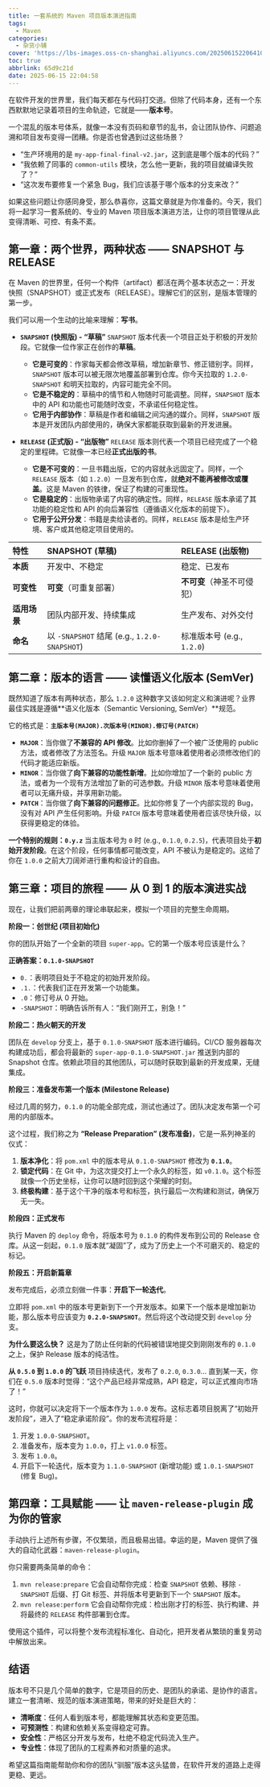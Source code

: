 ```yaml
---
title: 一套系统的 Maven 项目版本演进指南
tags:
  - Maven
categories:
  - 杂货小铺
cover: 'https://lbs-images.oss-cn-shanghai.aliyuncs.com/20250615220641029.png'
toc: true
abbrlink: 65d9c21d
date: 2025-06-15 22:04:58
---
```


在软件开发的世界里，我们每天都在与代码打交道。但除了代码本身，还有一个东西默默地记录着项目的生命轨迹，它就是——**版本号**。

一个混乱的版本号体系，就像一本没有页码和章节的乱书，会让团队协作、问题追溯和项目发布变得一团糟。你是否也曾遇到过这些场景？

*   “生产环境用的是 `my-app-final-final-v2.jar`，这到底是哪个版本的代码？”
*   “我依赖了同事的 `common-utils` 模块，怎么他一更新，我的项目就编译失败了？”
*   “这次发布要修复一个紧急 Bug，我们应该基于哪个版本的分支来改？”

如果这些问题让你感同身受，那么恭喜你，这篇文章就是为你准备的。今天，我们将一起学习一套系统的、专业的 Maven 项目版本演进方法，让你的项目管理从此变得清晰、可控、有条不紊。

<!-- more -->

## **第一章：两个世界，两种状态 —— SNAPSHOT 与 RELEASE**

在 Maven 的世界里，任何一个构件（artifact）都活在两个基本状态之一：开发快照（SNAPSHOT）或正式发布（RELEASE）。理解它们的区别，是版本管理的第一步。

我们可以用一个生动的比喻来理解：**写书**。

*   **`SNAPSHOT` (快照版) - “草稿”**
    `SNAPSHOT` 版本代表一个项目正处于积极的开发阶段。它就像一位作家正在创作的**草稿**。
    *   **它是可变的**：作家每天都会修改草稿，增加新章节、修正错别字。同样，`SNAPSHOT` 版本可以被无限次地覆盖部署到仓库。你今天拉取的 `1.2.0-SNAPSHOT` 和明天拉取的，内容可能完全不同。
    *   **它是不稳定的**：草稿中的情节和人物随时可能调整。同样，`SNAPSHOT` 版本中的 API 和功能也可能随时改变，不承诺任何稳定性。
    *   **它用于内部协作**：草稿是作者和编辑之间沟通的媒介。同样，`SNAPSHOT` 版本是开发团队内部使用的，确保大家都能获取到最新的开发进展。

*   **`RELEASE` (正式版) - “出版物”**
    `RELEASE` 版本则代表一个项目已经完成了一个稳定的里程碑。它就像一本已经**正式出版的书**。
    *   **它是不可变的**：一旦书籍出版，它的内容就永远固定了。同样，一个 `RELEASE` 版本（如 `1.2.0`）一旦发布到仓库，就**绝对不能再被修改或覆盖**。这是 Maven 的铁律，保证了构建的可重现性。
    *   **它是稳定的**：出版物承诺了内容的确定性。同样，`RELEASE` 版本承诺了其功能的稳定性和 API 的向后兼容性（遵循语义化版本的前提下）。
    *   **它用于公开分发**：书籍是卖给读者的。同样，`RELEASE` 版本是给生产环境、客户或其他稳定项目使用的。

| 特性 | SNAPSHOT (草稿) | RELEASE (出版物) |
| :--- | :--- | :--- |
| **本质** | 开发中、不稳定 | 稳定、已发布 |
| **可变性** | **可变**（可重复部署） | **不可变**（神圣不可侵犯） |
| **适用场景** | 团队内部开发、持续集成 | 生产发布、对外交付 |
| **命名** | 以 `-SNAPSHOT` 结尾 (e.g., `1.2.0-SNAPSHOT`) | 标准版本号 (e.g., `1.2.0`) |

## **第二章：版本的语言 —— 读懂语义化版本 (SemVer)**

既然知道了版本有两种状态，那么 `1.2.0` 这种数字又该如何定义和演进呢？业界最佳实践是遵循**语义化版本（Semantic Versioning, SemVer）**规范。

它的格式是：**`主版本号(MAJOR).次版本号(MINOR).修订号(PATCH)`**

*   **`MAJOR`**：当你做了**不兼容的 API 修改**。比如你删掉了一个被广泛使用的 public 方法，或者修改了方法签名。升级 `MAJOR` 版本号意味着使用者必须修改他们的代码才能适应新版。
*   **`MINOR`**：当你做了**向下兼容的功能性新增**。比如你增加了一个新的 public 方法，或者为一个现有方法增加了新的可选参数。升级 `MINOR` 版本号意味着使用者可以无痛升级，并享用新功能。
*   **`PATCH`**：当你做了**向下兼容的问题修正**。比如你修复了一个内部实现的 Bug，没有对 API 产生任何影响。升级 `PATCH` 版本号意味着使用者应该尽快升级，以获得更稳定的体验。

**一个特别的规则：`0.y.z`**
当主版本号为 `0` 时 (e.g., `0.1.0`, `0.2.5`)，代表项目处于**初始开发阶段**。在这个阶段，任何事情都可能改变，API 不被认为是稳定的。这给了你在 `1.0.0` 之前大刀阔斧进行重构和设计的自由。

## **第三章：项目的旅程 —— 从 0 到 1 的版本演进实战**

现在，让我们把前两章的理论串联起来，模拟一个项目的完整生命周期。

**阶段一：创世纪 (项目初始化)**

你的团队开始了一个全新的项目 `super-app`。它的第一个版本号应该是什么？

**正确答案：`0.1.0-SNAPSHOT`**

*   `0.`：表明项目处于不稳定的初始开发阶段。
*   `.1.`：代表我们正在开发第一个功能集。
*   `.0`：修订号从 0 开始。
*   `-SNAPSHOT`：明确告诉所有人：“我们刚开工，别急！”

**阶段二：热火朝天的开发**

团队在 `develop` 分支上，基于 `0.1.0-SNAPSHOT` 版本进行编码。CI/CD 服务器每次构建成功后，都会将最新的 `super-app-0.1.0-SNAPSHOT.jar` 推送到内部的 Snapshot 仓库。依赖此项目的其他团队，可以随时获取到最新的开发成果，无缝集成。

**阶段三：准备发布第一个版本 (Milestone Release)**

经过几周的努力，`0.1.0` 的功能全部完成，测试也通过了。团队决定发布第一个可用的内部版本。

这个过程，我们称之为 **“Release Preparation” (发布准备)**，它是一系列神圣的仪式：

1.  **版本净化**：将 `pom.xml` 中的版本号从 `0.1.0-SNAPSHOT` 修改为 **`0.1.0`**。
2.  **锁定代码**：在 Git 中，为这次提交打上一个永久的标签，如 `v0.1.0`。这个标签就像一个历史坐标，让你可以随时回到这个荣耀的时刻。
3.  **终极构建**：基于这个干净的版本号和标签，执行最后一次构建和测试，确保万无一失。

**阶段四：正式发布**

执行 Maven 的 `deploy` 命令，将版本号为 `0.1.0` 的构件发布到公司的 Release 仓库。从这一刻起，`0.1.0` 版本就“凝固”了，成为了历史上一个不可磨灭的、稳定的标记。

**阶段五：开启新篇章**

发布完成后，必须立刻做一件事：**开启下一轮迭代**。

立即将 `pom.xml` 中的版本号更新到下一个开发版本。如果下一个版本是增加新功能，那么版本号应该变为 **`0.2.0-SNAPSHOT`**。然后将这个改动提交到 `develop` 分支。

**为什么要这么快？**
这是为了防止任何新的代码被错误地提交到刚刚发布的 `0.1.0` 之上，保护 Release 版本的纯洁性。

**从 `0.5.0` 到 `1.0.0` 的飞跃**
项目持续迭代，发布了 `0.2.0`, `0.3.0`... 直到某一天，你们在 `0.5.0` 版本时觉得：“这个产品已经非常成熟，API 稳定，可以正式推向市场了！”

这时，你就可以决定将下一个版本作为 `1.0.0` 发布。这标志着项目脱离了“初始开发阶段”，进入了“稳定承诺阶段”。你的发布流程将是：
1.  开发 `1.0.0-SNAPSHOT`。
2.  准备发布，版本变为 `1.0.0`，打上 `v1.0.0` 标签。
3.  发布 `1.0.0`。
4.  开启下一轮迭代，版本变为 `1.1.0-SNAPSHOT` (新增功能) 或 `1.0.1-SNAPSHOT` (修复 Bug)。

## **第四章：工具赋能 —— 让 `maven-release-plugin` 成为你的管家**

手动执行上述所有步骤，不仅繁琐，而且极易出错。幸运的是，Maven 提供了强大的自动化武器：`maven-release-plugin`。

你只需要两条简单的命令：

1.  `mvn release:prepare`
    它会自动帮你完成：检查 `SNAPSHOT` 依赖、移除 `-SNAPSHOT` 后缀、打 Git 标签、并将版本号更新到下一个 `SNAPSHOT` 版本。
2.  `mvn release:perform`
    它会自动帮你完成：检出刚才打的标签、执行构建、并将最终的 `RELEASE` 构件部署到仓库。

使用这个插件，可以将整个发布流程标准化、自动化，把开发者从繁琐的重复劳动中解放出来。

## **结语**

版本号不只是几个简单的数字，它是项目的历史、是团队的承诺、是协作的语言。建立一套清晰、规范的版本演进策略，带来的好处是巨大的：

*   **清晰度**：任何人看到版本号，都能理解其状态和变更范围。
*   **可预测性**：构建和依赖关系变得稳定可靠。
*   **安全性**：严格区分开发与发布，杜绝不稳定代码流入生产。
*   **专业性**：体现了团队的工程素养和对质量的追求。

希望这篇指南能帮助你和你的团队“驯服”版本这头猛兽，在软件开发的道路上走得更稳、更远。